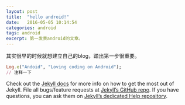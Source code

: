 ```yaml
---
layout: post
title:  "hello android!"
date:   2016-05-05 10:14:54
categories: android
tags: android
excerpt: 第一发表android的文章。
---
```


其实很早的时候就想建立自己的blog，踏出第一步很重要。

```ruby
Log.e("Andoid", "Loving coding on Android");
// 注释一下
```

Check out the [Jekyll docs][jekyll] for more info on how to get the most out of Jekyll. File all bugs/feature requests at [Jekyll’s GitHub repo][jekyll-gh]. If you have questions, you can ask them on [Jekyll’s dedicated Help repository][jekyll-help].

[jekyll]:      http://jekyllrb.com
[jekyll-gh]:   https://github.com/jekyll/jekyll
[jekyll-help]: https://github.com/jekyll/jekyll-help
